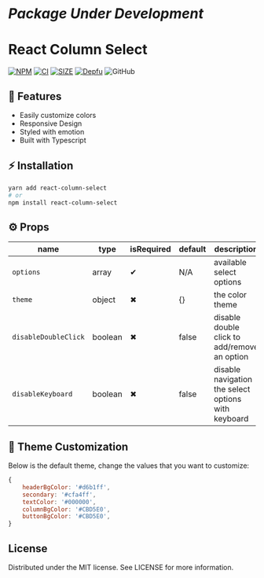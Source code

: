 # *Package Under Development*
# React Column Select
[![NPM](https://img.shields.io/npm/v/react-column-select)](https://www.npmjs.com/package/react-column-select)
[![CI](https://github.com/chr-ge/react-column-select/actions/workflows/ci.yml/badge.svg?branch=develop)](https://github.com/chr-ge/react-column-select/actions/workflows/ci.yml)
[![SIZE](https://badgen.net/bundlephobia/min/react-column-select)](https://bundlephobia.com/result?p=react-column-select)
[![Depfu](https://badges.depfu.com/badges/c540bb2dbd4e634a557231ecd335474e/overview.svg)](https://depfu.com/repos/github/chr-ge/react-column-select?project_id=24188)
![GitHub](https://img.shields.io/github/license/chr-ge/react-column-select)

## 🚀 Features
- Easily customize colors 
- Responsive Design
- Styled with emotion
- Built with Typescript

## ⚡ Installation

```sh
yarn add react-column-select
# or
npm install react-column-select
```

## ⚙️ Props

| name               | type             | isRequired    | default           | description                                                           |
| ---                | ---              | ---           | ---               | ---                           |
| `options`            | array           | ✔             | N/A               | available select options      |
| `theme`            | object           | ✖             | {}               | the color theme      |
| `disableDoubleClick`            | boolean           | ✖             | false               | disable double click to add/remove an option       |
| `disableKeyboard`           | boolean | ✖             | false               | disable navigation the select options with keyboard   |

## 🎨 Theme Customization
Below is the default theme, change the values that you want to customize:
```jsx
{
    headerBgColor: '#d6b1ff',
    secondary: '#cfa4ff',
    textColor: '#000000',
    columnBgColor: '#CBD5E0',
    buttonBgColor: '#CBD5E0',
}
```

## License
Distributed under the MIT license. See LICENSE for more information.
